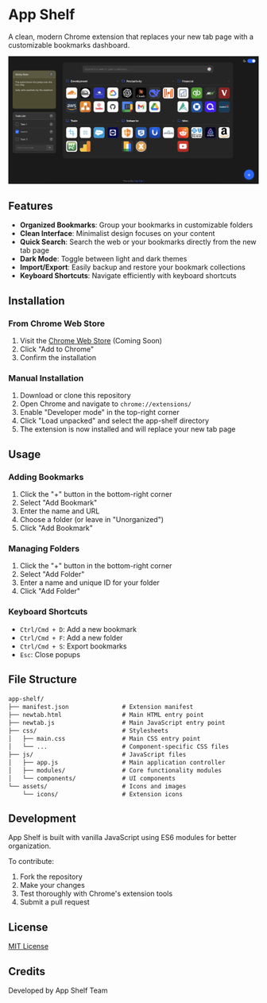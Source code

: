 # App Shelf

A clean, modern Chrome extension that replaces your new tab page with a customizable bookmarks dashboard.

![App Shelf Screenshot](assets/screenshot.png)

## Features

- **Organized Bookmarks**: Group your bookmarks in customizable folders
- **Clean Interface**: Minimalist design focuses on your content
- **Quick Search**: Search the web or your bookmarks directly from the new tab page
- **Dark Mode**: Toggle between light and dark themes
- **Import/Export**: Easily backup and restore your bookmark collections
- **Keyboard Shortcuts**: Navigate efficiently with keyboard shortcuts

## Installation

### From Chrome Web Store

1. Visit the [Chrome Web Store](https://chrome.google.com/webstore/) (Coming Soon)
2. Click "Add to Chrome"
3. Confirm the installation

### Manual Installation

1. Download or clone this repository
2. Open Chrome and navigate to `chrome://extensions/`
3. Enable "Developer mode" in the top-right corner
4. Click "Load unpacked" and select the app-shelf directory
5. The extension is now installed and will replace your new tab page

## Usage

### Adding Bookmarks

1. Click the "+" button in the bottom-right corner
2. Select "Add Bookmark"
3. Enter the name and URL
4. Choose a folder (or leave in "Unorganized")
5. Click "Add Bookmark"

### Managing Folders

1. Click the "+" button in the bottom-right corner
2. Select "Add Folder"
3. Enter a name and unique ID for your folder
4. Click "Add Folder"

### Keyboard Shortcuts

- `Ctrl/Cmd + D`: Add a new bookmark
- `Ctrl/Cmd + F`: Add a new folder
- `Ctrl/Cmd + S`: Export bookmarks
- `Esc`: Close popups

## File Structure

```
app-shelf/
├── manifest.json               # Extension manifest
├── newtab.html                 # Main HTML entry point
├── newtab.js                   # Main JavaScript entry point
├── css/                        # Stylesheets
│   ├── main.css                # Main CSS entry point
│   └── ...                     # Component-specific CSS files
├── js/                         # JavaScript files
│   ├── app.js                  # Main application controller
│   ├── modules/                # Core functionality modules
│   └── components/             # UI components
└── assets/                     # Icons and images
    └── icons/                  # Extension icons
```

## Development

App Shelf is built with vanilla JavaScript using ES6 modules for better organization.

To contribute:
1. Fork the repository
2. Make your changes
3. Test thoroughly with Chrome's extension tools
4. Submit a pull request

## License

[MIT License](LICENSE)

## Credits

Developed by App Shelf Team
